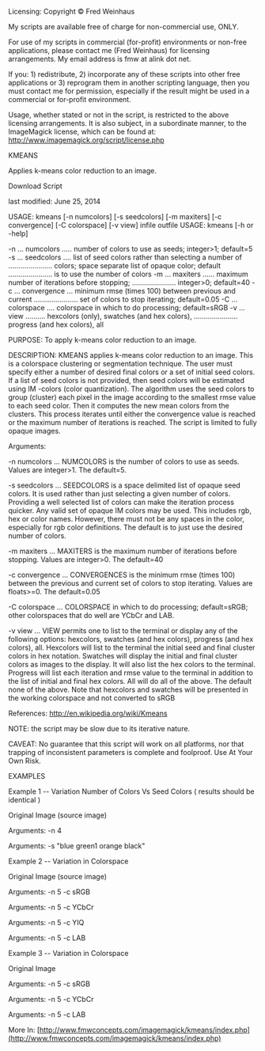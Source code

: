Licensing:
Copyright © Fred Weinhaus

My scripts are available free of charge for non-commercial use, ONLY.

For use of my scripts in commercial (for-profit) environments or non-free applications, please contact me (Fred Weinhaus) for licensing arrangements. My email address is fmw at alink dot net.

If you: 1) redistribute, 2) incorporate any of these scripts into other free applications or 3) reprogram them in another scripting language, then you must contact me for permission, especially if the result might be used in a commercial or for-profit environment.

Usage, whether stated or not in the script, is restricted to the above licensing arrangements. It is also subject, in a subordinate manner, to the ImageMagick license, which can be found at: http://www.imagemagick.org/script/license.php

KMEANS


Applies k-means color reduction to an image.

Download Script

last modified: June 25, 2014



USAGE: kmeans [-n numcolors] [-s seedcolors] [-m maxiters] [-c convergence] [-C colorspace] [-v view] infile outfile
USAGE: kmeans [-h or -help]

-n ... numcolors ..... number of colors to use as seeds; integer>1; default=5
-s ... seedcolors .... list of seed colors rather than selecting a number of 
...................... colors; space separate list of opaque color; default 
...................... is to use the number of colors
-m ... maxiters ...... maximum number of iterations before stopping; 
...................... integer>0; default=40
-c ... convergence ... minimum rmse (times 100) between previous and current 
...................... set of colors to stop iterating; default=0.05
-C ... colorspace .... colorspace in which to do processing; default=sRGB
-v ... view .......... hexcolors (only), swatches (and hex colors), 
...................... progress (and hex colors), all

PURPOSE: To apply k-means color reduction to an image.

DESCRIPTION: KMEANS applies k-means color reduction to an image. This is a colorspace clustering or segmentation technique. The user must specify either a number of desired final colors or a set of initial seed colors. If a list of seed colors is not provided, then seed colors will be estimated using IM -colors (color quantization). The algorithm uses the seed colors to group (cluster) each pixel in the image according to the smallest rmse value to each seed color. Then it computes the new mean colors from the clusters. This process iterates until either the convergence value is reached or the maximum number of iterations is reached. The script is limited to fully opaque images.

Arguments:

-n numcolors ... NUMCOLORS is the number of colors to use as seeds. Values are integer>1. The default=5.

-s seedcolors ... SEEDCOLORS is a space delimited list of opaque seed colors. It is used rather than just selecting a given number of colors. Providing a well selected list of colors can make the iteration process quicker. Any valid set of opaque IM colors may be used. This includes rgb, hex or color names. However, there must not be any spaces in the color, especially for rgb color definitions. The default is to just use the desired number of colors.

-m maxiters ... MAXITERS is the maximum number of iterations before stopping. Values are integer>0. The default=40

-c convergence ... CONVERGENCES is the minimum rmse (times 100) between the previous and current set of colors to stop iterating. Values are floats>=0. The default=0.05

-C colorspace ... COLORSPACE in which to do processing; default=sRGB; other colorspaces that do well are YCbCr and LAB.

-v view ... VIEW permits one to list to the terminal or display any of the following options: hexcolors, swatches (and hex colors), progress (and hex colors), all. Hexcolors will list to the terminal the initial seed and final cluster colors in hex notation. Swatches will display the initial and final cluster colors as images to the display. It will also list the hex colors to the terminal. Progress will list each iteration and rmse value to the terminal in addition to the list of initial and final hex colors. All will do all of the above. The default none of the above. Note that hexcolors and swatches will be presented in the working colorspace and not converted to sRGB

References: http://en.wikipedia.org/wiki/Kmeans

NOTE: the script may be slow due to its iterative nature.

CAVEAT: No guarantee that this script will work on all platforms, nor that trapping of inconsistent parameters is complete and foolproof. Use At Your Own Risk.


EXAMPLES

Example 1 -- Variation Number of Colors Vs Seed Colors 
( results should be identical )

Original Image
(source image)


Arguments:
-n 4

Arguments:
-s "blue green1 orange black"

	


Example 2 -- Variation in Colorspace

Original Image
(source image)


Arguments:
-n 5 -c sRGB

Arguments:
-n 5 -c YCbCr

Arguments:
-n 5 -c YIQ

Arguments:
-n 5 -c LAB

			


Example 3 -- Variation in Colorspace

Original Image


Arguments:
-n 5 -c sRGB

Arguments:
-n 5 -c YCbCr

Arguments:
-n 5 -c LAB

		
More In: [http://www.fmwconcepts.com/imagemagick/kmeans/index.php](http://www.fmwconcepts.com/imagemagick/kmeans/index.php)